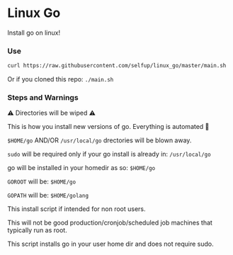 # Linux Go

Install go on linux!

### Use

```bash
curl https://raw.githubusercontent.com/selfup/linux_go/master/main.sh | bash
```

Or if you cloned this repo: `./main.sh`

### Steps and Warnings

:warning: Directories will be wiped :warning:

This is how you install new versions of go. Everything is automated :tada:

`$HOME/go` AND/OR `/usr/local/go` drectories will be blown away.

`sudo` will be required only if your go install is already in: `/usr/local/go`

go will be installed in your homedir as so: `$HOME/go`

`GOROOT` will be: `$HOME/go`

`GOPATH` will be: `$HOME/golang`

This install script if intended for non root users.

This will not be good production/cronjob/scheduled job machines that typically run as root.

This script installs go in your user home dir and does not require sudo.
